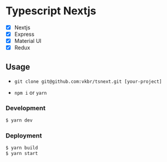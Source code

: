# Typescript Nextjs

* [x] Nextjs
* [x] Express
* [x] Material UI
* [x] Redux

## Usage

* `git clone git@github.com:vkbr/tsnext.git [your-project]`

* `npm i` or `yarn`

### Development

```bash
$ yarn dev
```

### Deployment

```bash
$ yarn build
$ yarn start
```